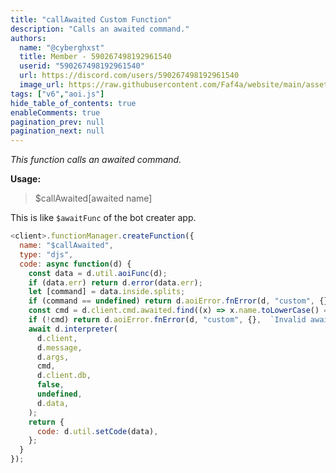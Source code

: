 ```yaml
---
title: "callAwaited Custom Function"
description: "Calls an awaited command."
authors:
  name: "@cyberghxst"
  title: Member - 590267498192961540
  userid: "590267498192961540"
  url: https://discord.com/users/590267498192961540
  image_url: https://raw.githubusercontent.com/Faf4a/website/main/assets/images/avatars/590267498192961540.png
tags: ["v6","aoi.js"]
hide_table_of_contents: true
enableComments: true
pagination_prev: null
pagination_next: null
---
```


*This function calls an awaited command.*

**Usage:**
> $callAwaited[awaited name]

This is like `$awaitFunc` of the bot creater app.
```js
<client>.functionManager.createFunction({
  name: "$callAwaited",
  type: "djs",
  code: async function(d) {
    const data = d.util.aoiFunc(d);
    if (data.err) return d.error(data.err);
    let [command] = data.inside.splits;
    if (command == undefined) return d.aoiError.fnError(d, "custom", {}, "Missing awaited command provided.",)
    const cmd = d.client.cmd.awaited.find((x) => x.name.toLowerCase() === command.toLowerCase());
    if (!cmd) return d.aoiError.fnError(d, "custom", {},  `Invalid awaited command: '${command}' provided.`,);
    await d.interpreter(
      d.client,
      d.message,
      d.args,
      cmd,
      d.client.db,
      false,
      undefined,
      d.data,
    );
    return {
      code: d.util.setCode(data),
    };
  }
});
```